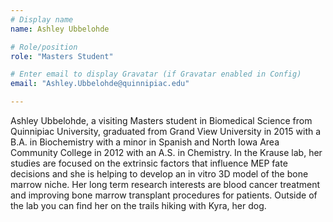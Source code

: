 ```yaml
---
# Display name
name: Ashley Ubbelohde

# Role/position
role: "Masters Student"

# Enter email to display Gravatar (if Gravatar enabled in Config)
email: "Ashley.Ubbelohde@quinnipiac.edu"

---
```


Ashley Ubbelohde, a visiting Masters student in Biomedical Science from Quinnipiac University, graduated from Grand View University in 2015 with a B.A. in Biochemistry with a minor in Spanish and North Iowa Area Community College in 2012 with an A.S. in Chemistry. In the Krause lab, her studies are focused on the extrinsic factors that influence MEP fate decisions and she is helping to develop an in vitro 3D model of the bone marrow niche. Her long term research interests are blood cancer treatment and improving bone marrow transplant procedures for patients. Outside of the lab you can find her on the trails hiking with Kyra, her dog.
